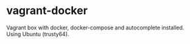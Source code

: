 # vagrant-docker

Vagrant box with docker, docker-compose and autocomplete installed. Using Ubuntu (trusty64).
